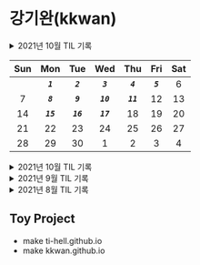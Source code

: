 # **강기완(kkwan)**

<details>
<summary>
2021년 10월 TIL 기록
</summary>
</details>

| Sun |    Mon     |    Tue     |    Wed     |    Thu     |    Fri    | Sat |
| :-: | :--------: | :--------: | :--------: | :--------: | :-------: | :-: |
|     | **_`1`_**  | **_`2`_**  | **_`3`_**  | **_`4`_**  | **_`5`_** |  6  |
|  7  | **_`8`_**  | **_`9`_**  | **_`10`_** | **_`11`_** |    12     | 13  |
| 14  | **_`15`_** | **_`16`_** | **_`17`_** |     18     |    19     | 20  |
| 21  |     22     |     23     |     24     |     25     |    26     | 27  |
| 28  |     29     |     30     |     1      |     2      |     3     |  4  |

<details>
<summary>
2021년 10월 TIL 기록
</summary>

| Sun |    Mon     |    Tue     |    Wed     |    Thu     |    Fri     | Sat |
| :-: | :--------: | :--------: | :--------: | :--------: | :--------: | :-: |
|     |            |            |            |            | **_`1`_**  |  2  |
|  3  | **_`4`_**  | **_`5`_**  | **_`6`_**  | **_`7`_**  | **_`8`_**  |  9  |
| 10  | **_`11`_** | **_`12`_** | **_`13`_** | **_`14`_** | **_`15`_** | 16  |
| 17  | **_`18`_** | **_`19`_** | **_`20`_** | **_`21`_** | **_`22`_** | 23  |
| 24  | **_`25`_** | **_`26`_** | **_`27`_** | **_`28`_** | **_`29`_** | 30  |
| 31  |            |            |            |            |            |     |

</details>

<details>
<summary>
2021년 9월 TIL 기록
</summary>

| Sun |    Mon     |    Tue     |    Wed     |    Thu     |    Fri     | Sat |
| :-: | :--------: | :--------: | :--------: | :--------: | :--------: | :-: |
|     |            |            | **_`1`_**  | **_`2`_**  | **_`3`_**  |  4  |
|  5  | **_`6`_**  | **_`7`_**  | **_`8`_**  | **_`9`_**  | **_`10`_** | 11  |
| 12  | **_`13`_** | **_`14`_** | **_`15`_** | **_`16`_** |     17     | 18  |
| 19  |     20     |     21     |     22     |     23     |     24     | 25  |
| 26  | **_`27`_** | **_`28`_** | **_`29`_** | **_`30`_** |            |     |

</details>

<details>
<summary>
2021년 8월 TIL 기록
</summary>

| Sun |    Mon     |    Tue     |    Wed     |    Thu     |    Fri     | Sat |
| :-: | :--------: | :--------: | :--------: | :--------: | :--------: | :-: |
|  1  |     2      |     3      | **_`4`_**  | **_`5`_**  | **_`6`_**  |  7  |
|  8  | **_`9`_**  | **_`10`_** | **_`11`_** | **_`12`_** | **_`13`_** | 14  |
| 15  |     16     | **_`17`_** | **_`18`_** | **_`19`_** |     20     | 21  |
| 22  | **_`23`_** | **_`24`_** | **_`25`_** | **_`26`_** | **_`27`_** | 28  |
| 29  | **_`30`_** | **_`31`_** |            |            |            |     |

</details>

## Toy Project

- make ti-hell.github.io
- make kkwan.github.io
